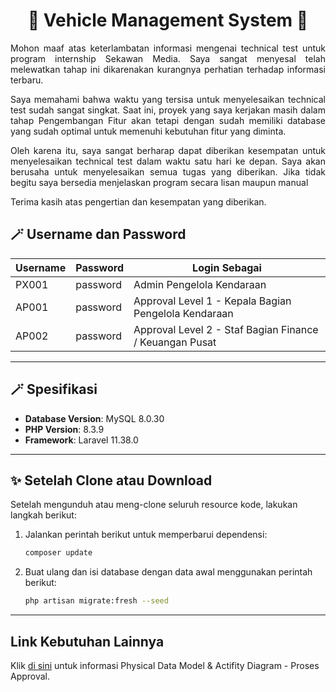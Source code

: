 

<div align="center">
    <h1>🚗 Vehicle Management System 🚛</h1>
    
</div>
<p align="justify">Mohon maaf atas keterlambatan informasi mengenai technical test untuk program internship Sekawan Media. Saya sangat menyesal telah melewatkan tahap ini dikarenakan kurangnya perhatian terhadap informasi terbaru.</p>
    <p align="justify">Saya memahami bahwa waktu yang tersisa untuk menyelesaikan technical test sudah sangat singkat. Saat ini, proyek yang saya kerjakan masih dalam tahap Pengembangan Fitur akan tetapi dengan sudah memiliki database yang sudah optimal untuk memenuhi kebutuhan fitur yang diminta.</p>
    <p align="justify">Oleh karena itu, saya sangat berharap dapat diberikan kesempatan untuk menyelesaikan technical test dalam waktu satu hari ke depan. Saya akan berusaha  untuk menyelesaikan semua tugas yang diberikan. Jika tidak begitu saya bersedia menjelaskan program secara lisan maupun manual</p>
    <p align="justify">Terima kasih atas pengertian dan kesempatan yang diberikan.</p>
    
## 🪄 Username dan Password

| Username | Password | Login Sebagai                                      |
|----------|----------|---------------------------------------------------|
| PX001    | password | Admin Pengelola Kendaraan                         |
| AP001    | password | Approval Level 1 - Kepala Bagian Pengelola Kendaraan |
| AP002    | password | Approval Level 2 - Staf Bagian Finance / Keuangan Pusat |

---

## 🪄 Spesifikasi

- **Database Version**: MySQL 8.0.30
- **PHP Version**: 8.3.9
- **Framework**: Laravel 11.38.0

---

## ✨ Setelah Clone atau Download

Setelah mengunduh atau meng-clone seluruh resource kode, lakukan langkah berikut:

1. Jalankan perintah berikut untuk memperbarui dependensi:
   ```bash
   composer update
   ```
2. Buat ulang dan isi database dengan data awal menggunakan perintah berikut:
   ```bash
   php artisan migrate:fresh --seed
   ```

---

## Link Kebutuhan Lainnya

Klik [di sini](https://drive.google.com/drive/folders/1fsJiNjrEK_6t2wEpj6L0qMLrmF4iLy1_?usp=drive_link) untuk informasi Physical Data Model & Actifity Diagram - Proses Approval.
